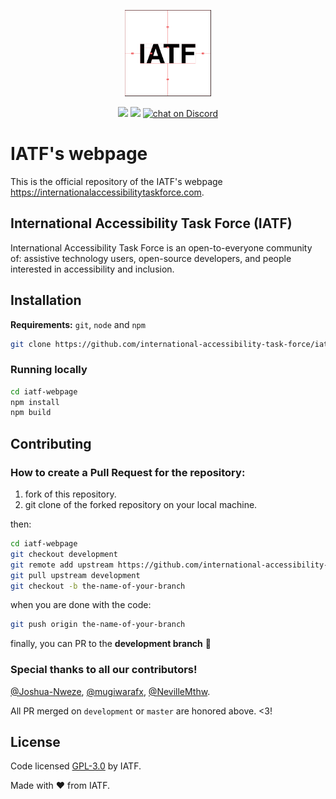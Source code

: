<p align="center">
    <img src="https://github.com/international-accessibility-task-force/iatf-webpage/blob/master/assets/images/logo-center-rules-black-and-white.png"
        height="138">
</p>
<p align="center">
    <a href="https://github.com/international-accessibility-task-force/iatf-webpage/graphs/contributors" alt="Contributors">
        <img src="https://img.shields.io/github/contributors/international-accessibility-task-force/iatf-webpage" /></a>
    <a href="https://github.com/international-accessibility-task-force/iatf-webpage/pulse" alt="Activity">
        <img src="https://img.shields.io/github/commit-activity/m/international-accessibility-task-force/iatf-webpage" /></a>
    <a href="https://discord.gg/D8brSJSpaZ">
        <img src="https://img.shields.io/discord/1014599739230130267?logo=discord"
            alt="chat on Discord"></a>
</p>

# IATF's webpage

This is the official repository of the IATF's webpage https://internationalaccessibilitytaskforce.com.

## International Accessibility Task Force (IATF)

International Accessibility Task Force is an open-to-everyone community of: assistive technology users, open-source developers, and people interested in accessibility and inclusion.

## Installation

**Requirements:** `git`, `node` and `npm`

```sh
git clone https://github.com/international-accessibility-task-force/iatf-webpage.git
```

### Running locally

```sh
cd iatf-webpage
npm install
npm build
```

## Contributing

### How to create a Pull Request for the repository:

1. fork of this repository.
1. git clone of the forked repository on your local machine.

then:

```sh
cd iatf-webpage
git checkout development
git remote add upstream https://github.com/international-accessibility-task-force/iatf-webpage.git
git pull upstream development
git checkout -b the-name-of-your-branch
```

when you are done with the code:

```sh
git push origin the-name-of-your-branch
```

finally, you can PR to the **development branch** 🎉

### Special **thanks** to all our contributors!

[@Joshua-Nweze](https://github.com/Joshua-Nweze), [@mugiwarafx](https://github.com/mugiwarafx), [@NevilleMthw](https://github.com/NevilleMthw).

All PR merged on `development` or `master` are honored above. <3!

## License

Code licensed [GPL-3.0](https://choosealicense.com/licenses/gpl-3.0/) by IATF.

Made with ❤️ from IATF.
